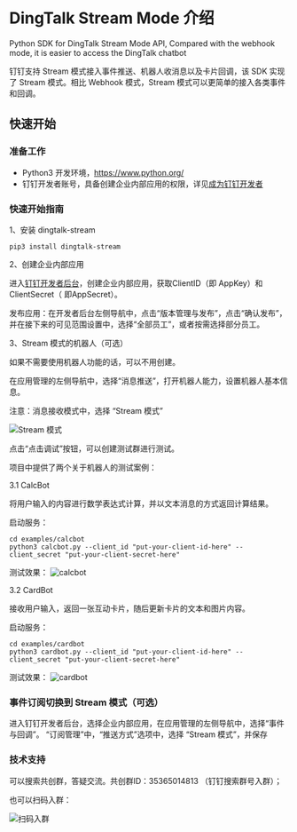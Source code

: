# DingTalk Stream Mode 介绍

Python SDK for DingTalk Stream Mode API, Compared with the webhook mode, it is easier to access the DingTalk chatbot

钉钉支持 Stream 模式接入事件推送、机器人收消息以及卡片回调，该 SDK 实现了 Stream 模式。相比 Webhook 模式，Stream 模式可以更简单的接入各类事件和回调。

## 快速开始

### 准备工作

* Python3 开发环境，https://www.python.org/
* 钉钉开发者账号，具备创建企业内部应用的权限，详见[成为钉钉开发者](https://open.dingtalk.com/document/orgapp/become-a-dingtalk-developer)

### 快速开始指南

1、安装 dingtalk-stream

```Shell
pip3 install dingtalk-stream
```

2、创建企业内部应用

进入[钉钉开发者后台](https://open-dev.dingtalk.com/)，创建企业内部应用，获取ClientID（即 AppKey）和ClientSecret（ 即AppSecret）。

发布应用：在开发者后台左侧导航中，点击“版本管理与发布”，点击“确认发布”，并在接下来的可见范围设置中，选择“全部员工”，或者按需选择部分员工。


3、Stream 模式的机器人（可选）

如果不需要使用机器人功能的话，可以不用创建。

在应用管理的左侧导航中，选择“消息推送”，打开机器人能力，设置机器人基本信息。

注意：消息接收模式中，选择 “Stream 模式”

![Stream 模式](https://img.alicdn.com/imgextra/i3/O1CN01XL4piO1lkYX2F6sW6_!!6000000004857-0-tps-896-522.jpg)

点击“点击调试”按钮，可以创建测试群进行测试。

项目中提供了两个关于机器人的测试案例：

3.1 CalcBot

将用户输入的内容进行数学表达式计算，并以文本消息的方式返回计算结果。

启动服务：
```Shell
cd examples/calcbot
python3 calcbot.py --client_id "put-your-client-id-here" --client_secret "put-your-client-secret-here"
```

测试效果：
![calcbot](https://s1.ax1x.com/2023/05/16/p92jjIJ.png)

3.2 CardBot

接收用户输入，返回一张互动卡片，随后更新卡片的文本和图片内容。

启动服务：
```Shell
cd examples/cardbot
python3 cardbot.py --client_id "put-your-client-id-here" --client_secret "put-your-client-secret-here"
```

测试效果：
![cardbot](https://img.alicdn.com/imgextra/i2/O1CN012Va01a24FOHrQQnWy_!!6000000007361-0-tps-2184-1296.jpg)



### 事件订阅切换到 Stream 模式（可选）

进入钉钉开发者后台，选择企业内部应用，在应用管理的左侧导航中，选择“事件与回调”。
“订阅管理”中，“推送方式”选项中，选择 “Stream 模式”，并保存


### 技术支持

可以搜索共创群，答疑交流。共创群ID：35365014813 （钉钉搜索群号入群）；

也可以扫码入群：

![扫码入群](https://gw.alicdn.com/imgextra/i1/O1CN01Cl10lw1OrfW9LdIgQ_!!6000000001759-0-tps-585-765.jpg)
